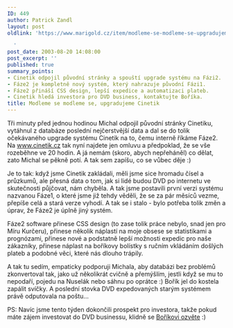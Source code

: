 ```yaml
---
ID: 449
author: Patrick Zandl
layout: post
oldlink: 'https://www.marigold.cz/item/modleme-se-modleme-se-upgradujeme-cinetik

  '
post_date: 2003-08-20 14:08:00
post_excerpt: ''
published: true
summary_points:
- Cinetik odpojil původní stránky a spouští upgrade systému na Fázi2.
- Fáze2 je kompletně nový systém, který nahrazuje původní Fázi1.
- Fáze2 přináší CSS design, lepší expedice a automatizaci plateb.
- Cinetik hledá investora pro DVD business, kontaktujte Boříka.
title: Modleme se modleme se, upgradujeme Cinetik
---
```


<p>
Tři minuty před jednou hodinou Michal odpojil původní stránky Cinetiku, vytáhnul z databáze poslední nejčerstvější data a dal se do tolik očekávaného upgrade systému Cinetik na to, čemu interně říkáme Fáze2. Na <A href="http://www.cinetik.cz">www.cinetik.cz</A> tak nyní najdete jen omluvu a předpoklad, že se vše rozeběhne ve 20 hodin. A já nemám (skoro, abych nepřeháněl) co dělat, zato Michal se pěkně potí. A tak sem zapíšu, co se vůbec děje :)</p>

<p>
Je to tak: když jsme Cinetik zakládali, měli jsme sice hromadu čísel a průzkumů, ale přesná data o tom, jak si lidé budou DVD po internetu ve skutečnosti půjčovat, nám chyběla. A tak jsme postavili první verzi systému nazvanou Fáze1, o které jsme již tehdy věděli, že se za pár měsíců vezme, přepíše celá a stará verze vyhodí. A tak se i stalo - bylo potřeba tolik změn a úprav, že Fáze2 je úplně jiný systém. </p>

<p>
Fáze2 software přinese CSS design (to zase tolik práce nebylo, snad jen pro Míru Kurčeru), přinese několik náplastí na moje obsese se statistikami a prognózami, přinese nové a podstatně lepší možnosti expedic pro naše zákazníky, přinese náplast na boříkovy bolístky s ručním vkládáním došlých plateb a podobné věci, které nás dlouho trápily. </p>

<p>
A tak tu sedím,&#160;empaticky podporuji Michala, aby databázi bez problémů zkonvertoval tak, jako už několikrát cvičně a přemýšlím, jestli když se mu to nepodaří, pojedu na Nuselák nebo sáhnu po oprátce :) Bořík jel do kostela zapálit svíčky. A poslední stovka DVD expedovaných starým systémem právě odputovala na poštu...</p>

<p>
PS: Navíc jsme tento týden dokončili prospekt pro investora, takže pokud máte zájem investovat do DVD businessu, klidně se <A href="mailto:pavel.borkovec@cinetik.cz">Boříkovi ozvěte</A>&#160;:) </p>

<p>
&#160;</p>